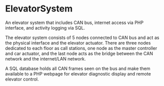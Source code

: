 # ElevatorSystem
An elevator system that includes CAN bus, internet access via PHP interface, and activity logging via SQL.

The elevator system consists of 5 nodes connected to CAN bus and act as the physical interface and the elevator actuator. There are three nodes dedicated to each floor as call stations, one node as the master controller and car actuator, and the last node acts as the bridge between the CAN network and the internet/LAN network.

A SQL database holds all CAN frames seen on the bus and make them available to a PHP webpage for elevator diagnostic display and remote elevator control.
